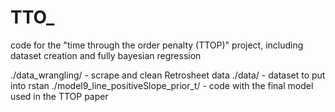 # TTO_
code for the "time through the order penalty (TTOP)" project,
including dataset creation and fully bayesian regression

./data_wrangling/   - scrape and clean Retrosheet data
./data/             - dataset to put into rstan
./model9_line_positiveSlope_prior_t/		- code with the final model used in the TTOP paper

